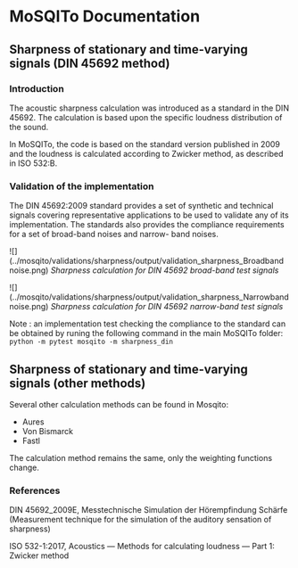 # MoSQITo Documentation
## Sharpness of stationary and time-varying signals (DIN 45692 method)

### Introduction

The acoustic sharpness calculation was introduced as a standard in the DIN 45692. The calculation is based upon the specific loudness distribution of the sound.

In MoSQITo, the code is based on the standard version published in 2009 and the loudness is calculated according to Zwicker method, as described in ISO 532:B.

### Validation of the implementation

The DIN 45692:2009 standard provides a set of synthetic and technical signals covering representative applications to be used to validate any of its implementation. The standards also provides the compliance requirements for a set of broad-band noises and narrow- band noises.

![](../mosqito/validations/sharpness/output/validation_sharpness_Broadband noise.png)
*Sharpness calculation for DIN 45692 broad-band test signals*

![](../mosqito/validations/sharpness/output/validation_sharpness_Narrowband noise.png)
*Sharpness calculation for DIN 45692 narrow-band test signals*


Note : an  implementation test checking the compliance to the standard can be obtained by runing the following command in the main MoSQITo folder: 
```python -m pytest mosqito -m sharpness_din``` 


## Sharpness of stationary and time-varying signals (other methods)

Several other calculation methods can be found in Mosqito:
* Aures
* Von Bismarck
* Fastl

The calculation method remains the same, only the weighting functions change.


### References

DIN 45692_2009E, Messtechnische Simulation der Hörempfindung Schärfe (Measurement technique for the simulation of the auditory sensation of sharpness)

ISO 532-1:2017, Acoustics — Methods for calculating
loudness — Part 1: Zwicker method


